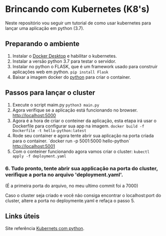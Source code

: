 # Brincando com Kubernetes (K8's)
Neste repositório vou seguir um tutorial de como usar kubernetes para lançar uma aplicação em python (3.7).
## Preparando o ambiente
1. Instalar o [Docker Desktop](https://hub.docker.com/editions/community/docker-ce-desktop-windows) e habilitar o kubernetes.
2. Instalar a versão python 3.7 para testar o servidor.
3. Instalar no python o FLASK, que é um framework usado para construir aplicações web em python.
`pip install Flask`
4. Baixar a imagem docker do [python](https://hub.docker.com/_/python/) para criar o container.

## Passos para lançar o cluster
 1. Execute o script maim.py
`python3 main.py`   
 2. Agora verifique se a aplicação está funcionando no browser.
[http://localhost:5000](http://localhost:5000)
 3. Agora é a hora de criar o conteiner da aplicação, esta etapa irá usar o Dockerfile para configurar sua app na imagem. 
```docker build -f Dockerfile -t hello-python:latest```
 4. Rode seu container e agora tente abrir sua aplicação na porta criada para o container.
´docker run -p 5001:5000 hello-python´
[http://localhost:5001](http://localhost:5001)
 5. Com o conteiner funcionando agora vamos criar o cluster:
```kubectl apply -f deployment.yaml```
### 6. Tudo pronto, tente abrir sua applicação na porta do cluster, verifique a porta no arquivo 'deployment.yaml'.
(É a primeira porta do arquivo, no meu ultimo commit foi a 7000)

Caso o cluster seja criado e você não consiga encontrar o localhost:port do cluster, altere a porta no deploymente.yaml e refaça o passo 5.

## Links úteis
Site referência [Kubernets com python](https://kubernetes.io/blog/2019/07/23/get-started-with-kubernetes-using-python/).

